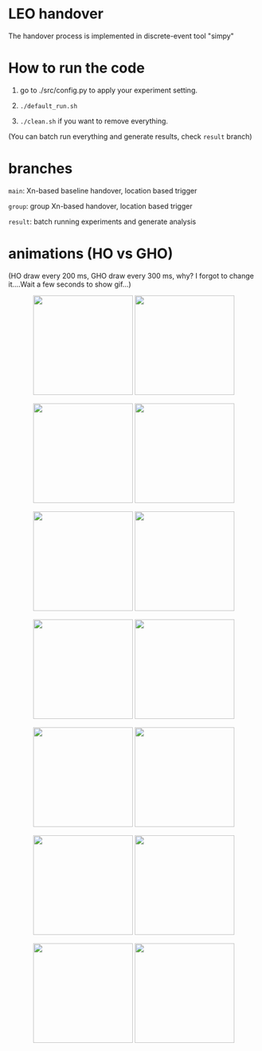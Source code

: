 # LEO handover

The handover process is implemented in discrete-event tool "simpy"

# How to run the code

1. go to ./src/config.py to apply your experiment setting.

2. `./default_run.sh`

3. `./clean.sh` if you want to remove everything.

(You can batch run everything and generate results, check `result` branch)

# branches

`main`: Xn-based baseline handover, location based trigger

`group`: group Xn-based handover, location based trigger

`result`: batch running experiments and generate analysis

# animations (HO vs GHO)
(HO draw every 200 ms, GHO draw every 300 ms, why? I forgot to change it....Wait a few seconds to show gif...)


<p align="center">
  <img width="200" src=./gifs/main10000.gif>
  <img width="200" src=./gifs/group10000.gif>
</p>
<p align="center">
  <img width="200" src=./gifs/main20000.gif>
  <img width="200" src=./gifs/group20000.gif>
</p>
<p align="center">
  <img width="200" src=./gifs/main30000.gif>
  <img width="200" src=./gifs/group30000.gif>
</p>
<p align="center">
  <img width="200" src=./gifs/main40000.gif>
  <img width="200" src=./gifs/group40000.gif>
</p>
<p align="center">
  <img width="200" src=./gifs/main50000.gif>
  <img width="200" src=./gifs/group50000.gif>
</p>
<p align="center">
  <img width="200" src=./gifs/main60000.gif>
  <img width="200" src=./gifs/group60000.gif>
</p>
<p align="center">
  <img width="200" src=./gifs/main70000.gif>
  <img width="200" src=./gifs/group70000.gif>
</p>
